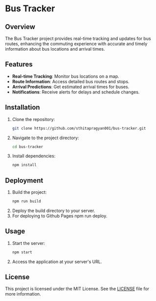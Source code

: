# Bus Tracker

## Overview
The Bus Tracker project provides real-time tracking and updates for bus routes, enhancing the commuting experience with accurate and timely information about bus locations and arrival times.

## Features
- **Real-time Tracking**: Monitor bus locations on a map.
- **Route Information**: Access detailed bus routes and stops.
- **Arrival Predictions**: Get estimated arrival times for buses.
- **Notifications**: Receive alerts for delays and schedule changes.

## Installation
1. Clone the repository:
    ```sh
    git clone https://github.com/sthitapragyan001/bus-tracker.git
    ```
2. Navigate to the project directory:
    ```sh
    cd bus-tracker
    ```
3. Install dependencies:
    ```sh
    npm install
    ```

## Deployment
1. Build the project:
    ```sh
    npm run build
    ```
2. Deploy the build directory to your server. 
3. For deploying to Github Pages npm run deploy.

## Usage
1. Start the server:
    ```sh
    npm start
    ```
2. Access the application at your server's URL.

## License
This project is licensed under the MIT License. See the [LICENSE](LICENSE) file for more information.
